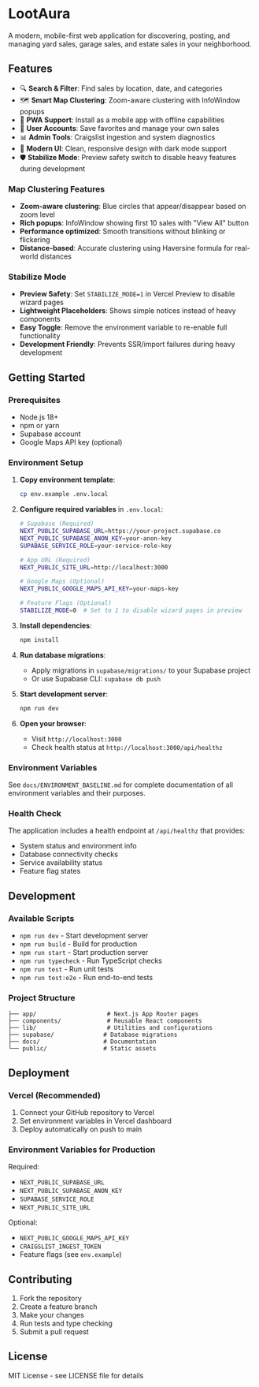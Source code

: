 # LootAura

A modern, mobile-first web application for discovering, posting, and managing yard sales, garage sales, and estate sales in your neighborhood.

## Features

- 🔍 **Search & Filter**: Find sales by location, date, and categories
- 🗺️ **Smart Map Clustering**: Zoom-aware clustering with InfoWindow popups
- 📱 **PWA Support**: Install as a mobile app with offline capabilities
- 🔐 **User Accounts**: Save favorites and manage your own sales
- 📊 **Admin Tools**: Craigslist ingestion and system diagnostics
- 🎨 **Modern UI**: Clean, responsive design with dark mode support
- 🛡️ **Stabilize Mode**: Preview safety switch to disable heavy features during development

### Map Clustering Features
- **Zoom-aware clustering**: Blue circles that appear/disappear based on zoom level
- **Rich popups**: InfoWindow showing first 10 sales with "View All" button
- **Performance optimized**: Smooth transitions without blinking or flickering
- **Distance-based**: Accurate clustering using Haversine formula for real-world distances

### Stabilize Mode
- **Preview Safety**: Set `STABILIZE_MODE=1` in Vercel Preview to disable wizard pages
- **Lightweight Placeholders**: Shows simple notices instead of heavy components
- **Easy Toggle**: Remove the environment variable to re-enable full functionality
- **Development Friendly**: Prevents SSR/import failures during heavy development

## Getting Started

### Prerequisites

- Node.js 18+ 
- npm or yarn
- Supabase account
- Google Maps API key (optional)

### Environment Setup

1. **Copy environment template**:
   ```bash
   cp env.example .env.local
   ```

2. **Configure required variables** in `.env.local`:
   ```bash
   # Supabase (Required)
   NEXT_PUBLIC_SUPABASE_URL=https://your-project.supabase.co
   NEXT_PUBLIC_SUPABASE_ANON_KEY=your-anon-key
   SUPABASE_SERVICE_ROLE=your-service-role-key
   
   # App URL (Required)
   NEXT_PUBLIC_SITE_URL=http://localhost:3000
   
   # Google Maps (Optional)
   NEXT_PUBLIC_GOOGLE_MAPS_API_KEY=your-maps-key
   
   # Feature Flags (Optional)
   STABILIZE_MODE=0  # Set to 1 to disable wizard pages in preview
   ```

3. **Install dependencies**:
   ```bash
   npm install
   ```

4. **Run database migrations**:
   - Apply migrations in `supabase/migrations/` to your Supabase project
   - Or use Supabase CLI: `supabase db push`

5. **Start development server**:
   ```bash
   npm run dev
   ```

6. **Open your browser**:
   - Visit `http://localhost:3000`
   - Check health status at `http://localhost:3000/api/healthz`

### Environment Variables

See `docs/ENVIRONMENT_BASELINE.md` for complete documentation of all environment variables and their purposes.

### Health Check

The application includes a health endpoint at `/api/healthz` that provides:
- System status and environment info
- Database connectivity checks
- Service availability status
- Feature flag states

## Development

### Available Scripts

- `npm run dev` - Start development server
- `npm run build` - Build for production
- `npm run start` - Start production server
- `npm run typecheck` - Run TypeScript checks
- `npm run test` - Run unit tests
- `npm run test:e2e` - Run end-to-end tests

### Project Structure

```
├── app/                    # Next.js App Router pages
├── components/             # Reusable React components
├── lib/                    # Utilities and configurations
├── supabase/              # Database migrations
├── docs/                  # Documentation
└── public/                # Static assets
```

## Deployment

### Vercel (Recommended)

1. Connect your GitHub repository to Vercel
2. Set environment variables in Vercel dashboard
3. Deploy automatically on push to main

### Environment Variables for Production

Required:
- `NEXT_PUBLIC_SUPABASE_URL`
- `NEXT_PUBLIC_SUPABASE_ANON_KEY`
- `SUPABASE_SERVICE_ROLE`
- `NEXT_PUBLIC_SITE_URL`

Optional:
- `NEXT_PUBLIC_GOOGLE_MAPS_API_KEY`
- `CRAIGSLIST_INGEST_TOKEN`
- Feature flags (see `env.example`)

## Contributing

1. Fork the repository
2. Create a feature branch
3. Make your changes
4. Run tests and type checking
5. Submit a pull request

## License

MIT License - see LICENSE file for details
